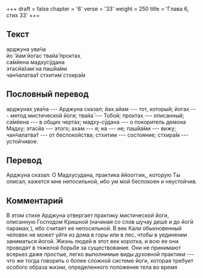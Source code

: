 +++
draft = false
chapter = '6'
verse = '33'
weight = 250
title = 'Глава 6, стих 33'
+++
## Текст

арджуна ува̄ча  
йо ’йам̇ йогас твайа̄ проктах̣  
са̄мйена мадхусӯдана  
этасйа̄хам̇ на паш́йа̄ми  
чан̃чалатва̄т стхитим̇ стхира̄м

## Пословный перевод

арджунах̣ ува̄ча --- Арджуна сказал; йах̣ айам --- тот, который; йогах̣ ---
метод мистической йоги; твайа̄ --- Тобой; проктах̣ --- описанный; са̄мйена
--- в общих чертах; мадху-сӯдана --- о покоритель демона Мадху; этасйа
--- этого; ахам --- я; на --- не; паш́йа̄ми --- вижу; чан̃чалатва̄т --- от
беспокойства; стхитим --- состояние; стхира̄м --- устойчивое.

## Перевод

Арджуна сказал: О Мадхусудана, практика ййооггии,, которую Ты описал,
кажется мне непосильной, ибо ум мой беспокоен и неустойчив.

## Комментарий

В этом стихе Арджуна отвергает практику мистической йоги, описанную
Господом Кришной (начиная со слов ш́учау деш́е и до йогӣ парамах̣ ), ибо
считает ее непосильной. В век Кали обыкновенный человек не может уйти из
дома в горы или в лес, чтобы в уединении заниматься йогой. Жизнь людей в
этот век коротка, и всю ее они проводят в тяжелой борьбе за
существование. Они не принимают всерьез даже простые, легко выполнимые
виды духовной практики --- что же тогда говорить о более сложной системе
йоги, которая требует особого образа жизни, определенного положения тела
во время медитации, тщательного выбора места и полного отстранения ума
от материальной деятельности. Будучи человеком практичным, Арджуна
понимал, что эта практика йоги ему не по силам, хотя у него было очень
много достоинств. Он жил очень долго, принадлежал к царскому роду, был
наделен множеством добродетелей, прославился как великий воин и, самое
главное, был близким другом Господа Кришны, Верховной Личности Бога.
Пять тысяч лет назад у Арджуны было гораздо больше достоинств, чем у нас
в нынешнее время, и все же он отверг практику мистической йоги. Мы нигде
не найдем упоминания о том, что он когда-либо занимался ей. Поэтому для
основной массы людей, живущих в век Кали, данную практику йоги следует
считать неприемлемой. Конечно, некоторые, очень редкие люди могут
заниматься ей, но для большинства это невозможно. Если так обстояли дела
пять тысяч лет назад, что тогда говорить о сегодняшнем дне? Те, кто
пытается имитировать эту практику, посещая пресловутые школы и общества
йоги, лишь напрасно теряют время, хотя и думают, что добились каких-то
успехов. Они пребывают в полном неведении относительно истинной цели
йоги.
